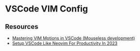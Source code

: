 # VSCode VIM Config
## Resources
- [Mastering VIM Motions in VSCode (Mouseless development)](https://www.youtube.com/watch?v=GST8we5uABo)
- [Setup VSCode Like Neovim For Productivity In 2023](https://www.youtube.com/watch?v=ICj7TnyDCiw)
